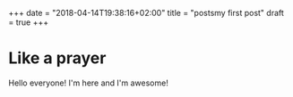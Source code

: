 +++
date = "2018-04-14T19:38:16+02:00"
title = "postsmy first post"
draft = true
+++

# Like a prayer
Hello everyone! I'm here and I'm awesome!